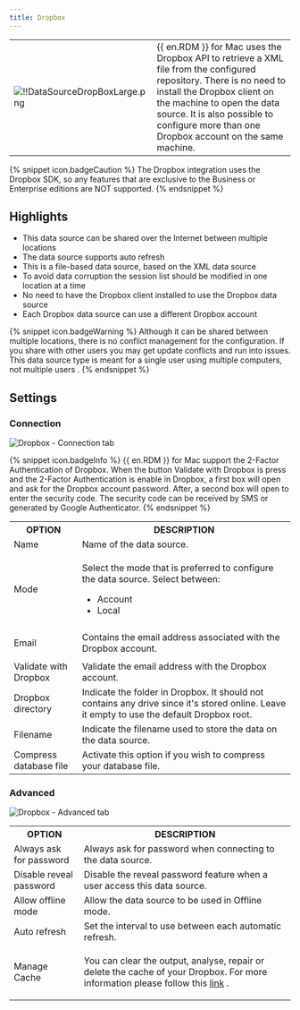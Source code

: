 ```yaml
---
title: Dropbox
---
```

<table>
	<tr>
		<td>

![!!DataSourceDropBoxLarge.png](/img/common/DataSourceDropBoxLarge.png) 
		</td>
		<td>
{{ en.RDM }} for Mac uses the Dropbox API to retrieve a XML file from the configured repository. There is no need to install the Dropbox client on the machine to open the data source. It is also possible to configure more than one Dropbox account on the same machine. 
		</td>
	</tr>
</table>

{% snippet icon.badgeCaution %} 
The Dropbox integration uses the Dropbox SDK, so any features that are exclusive to the Business or Enterprise editions are NOT supported. 
{% endsnippet %}
 
## Highlights 

* This data source can be shared over the Internet between multiple locations 
* The data source supports auto refresh 
* This is a file-based data source, based on the XML data source 
* To avoid data corruption the session list should be modified in one location at a time 
* No need to have the Dropbox client installed to use the Dropbox data source 
* Each Dropbox data source can use a different Dropbox account  

{% snippet icon.badgeWarning %} 
Although it can be shared between multiple locations, there is no conflict management for the configuration. If you share with other users you may get update conflicts and run into issues. This data source type is meant for a single user using multiple computers, not multiple users . 
{% endsnippet %}
 
## Settings 

### Connection 

![Dropbox - Connection tab](/img/en/rdm/mac/clip6046.png) 

{% snippet icon.badgeInfo %} 
{{ en.RDM }} for Mac support the 2-Factor Authentication of Dropbox. When the button Validate with Dropbox is   press and the 2-Factor Authentication is enable in Dropbox, a first box will open and ask for the Dropbox account password. After, a second box will open to enter the security code. The security code can be received by SMS or generated by Google Authenticator. 
{% endsnippet %}
 
<table>
	<tr>
		<th>
OPTION 
		</th>
		<th>
DESCRIPTION 
		</th>
	</tr>
	<tr>
		<td>
Name 
		</td>
		<td>
Name of the data source. 
		</td>
	</tr>
	<tr>
		<td>
Mode 
		</td>
		<td>

Select the mode that is preferred to configure the data source. Select between:  

* Account 
* Local 
		</td>
	</tr>
	<tr>
		<td>
Email 
		</td>
		<td>
Contains the email address associated with the Dropbox account. 
		</td>
	</tr>
	<tr>
		<td>
Validate with Dropbox 
		</td>
		<td>
Validate the email address with the Dropbox account. 
		</td>
	</tr>
	<tr>
		<td>
Dropbox directory 
		</td>
		<td>
Indicate the folder in Dropbox. It should not contains any drive since it's stored online. Leave it empty to use the default Dropbox root. 
		</td>
	</tr>
	<tr>
		<td>
Filename 
		</td>
		<td>
Indicate the filename used to store the data on the data source. 
		</td>
	</tr>
	<tr>
		<td>
Compress database file 
		</td>
		<td>
Activate this option if you wish to compress your database file. 
		</td>
	</tr>
</table>

### Advanced 

![Dropbox - Advanced tab](/img/en/rdm/mac/clip10147.png) 

<table>
	<tr>
		<th>
OPTION 
		</th>
		<th>
DESCRIPTION 
		</th>
	</tr>
	<tr>
		<td>
Always ask for password 
		</td>
		<td>
Always ask for password when connecting to the data source. 
		</td>
	</tr>
	<tr>
		<td>
Disable reveal password 
		</td>
		<td>
Disable the reveal password feature when a user access this data source. 
		</td>
	</tr>
	<tr>
		<td>
Allow offline mode 
		</td>
		<td>
Allow the data source to be used in Offline mode. 
		</td>
	</tr>
	<tr>
		<td>
Auto refresh 
		</td>
		<td>
Set the interval to use between each automatic refresh. 
		</td>
	</tr>
	<tr>
		<td>
Manage Cache 
		</td>
		<td>

You can clear the output, analyse, repair or delete the cache of your Dropbox. For more information please follow this [link](/rdm/mac/data-sources/manage-cache/) . 
		</td>
	</tr>
</table>


